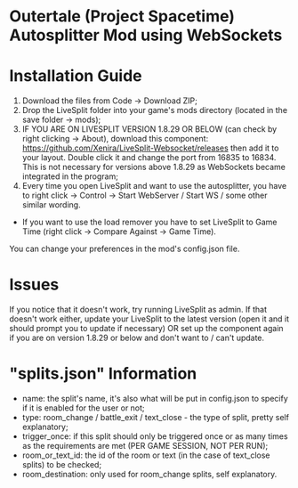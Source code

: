 # Outertale (Project Spacetime) Autosplitter Mod using WebSockets

# Installation Guide
1. Download the files from Code -> Download ZIP;
2. Drop the LiveSplit folder into your game's mods directory (located in the save folder -> mods);
3. IF YOU ARE ON LIVESPLIT VERSION 1.8.29 OR BELOW (can check by right clicking -> About), download this component: https://github.com/Xenira/LiveSplit-Websocket/releases then add it to your layout. Double click it and change the port from 16835 to 16834. This is not necessary for versions above 1.8.29 as WebSockets became integrated in the program;
4. Every time you open LiveSplit and want to use the autosplitter, you have to right click -> Control -> Start WebServer / Start WS / some other similar wording.
* If you want to use the load remover you have to set LiveSplit to Game Time (right click -> Compare Against -> Game Time).

You can change your preferences in the mod's config.json file.

# Issues
If you notice that it doesn't work, try running LiveSplit as admin.
If that doesn't work either, update your LiveSplit to the latest version (open it and it should prompt you to update if necessary) OR set up the component again if you are on version 1.8.29 or below and don't want to / can't update.

# "splits.json" Information
- name: the split's name, it's also what will be put in config.json to specify if it is enabled for the user or not;
- type: room_change / battle_exit / text_close - the type of split, pretty self explanatory;
- trigger_once: if this split should only be triggered once or as many times as the requirements are met (PER GAME SESSION, NOT PER RUN);
- room_or_text_id: the id of the room or text (in the case of text_close splits) to be checked;
- room_destination: only used for room_change splits, self explanatory.
